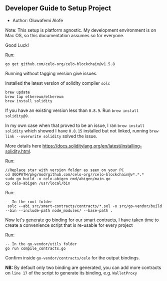 ## Developer Guide to Setup Project

- Author: Oluwafemi Alofe

Note: This setup is platform agnostic.
My development environment is on Mac OS, so this documentation assumes so for everyone.

Good Luck!

Run:

```azure
go get github.com/celo-org/celo-blockchain@v1.5.8
```

Running without tagging version give issues.

Installed the latest version of solidity compiler `solc`

```azure
brew update
brew tap ethereum/ethereum
brew install solidity
```

If you have an existing version less than `0.8.9`. Run `brew install solidity@9`.

In my own case when that proved to be an issue,
I ran `brew install solidity` which showed I have `0.8.15` installed but not linked, running `brew link --overwrite solidity` solved the issue.

More details here https://docs.soliditylang.org/en/latest/installing-solidity.html.

Run:

```
//Replace star with version folder as seen on your PC
cd $GOPATH/pkg/mod/github.com/celo-org//celo-blockchain@v*.*.*
sudo go build -o celo-abigen cmd/abigen/main.go
cp celo-abigen /usr/local/bin
```

Run:

```azure
-- In the root folder
 solc --abi src/smart-contracts/contracts/*.sol -o src/go-vendor/build --bin --include-path node_modules/ --base-path .
```

Now let's generate go binding for our smart contracts, I have taken time to create a convenience script that is re-usable for every project

Run:

```azure
-- In the go-vendor/utils folder
go run compile_contracts.go
```

Confirm inside `go-vendor/contracts/celo` for the output bindings.

**NB:** By default only two binding are generated, you can add more contracts on `line 17` of the script to generate its binding, e.g. `WalletProxy`  